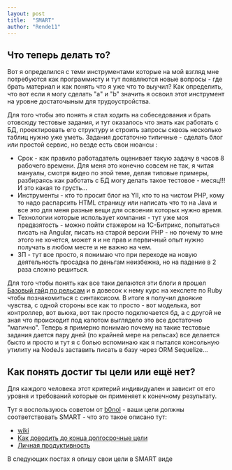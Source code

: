 ```yaml
---
layout: post
title:  "SMART"
author: "Rende11"
---
```

## Что теперь делать то?
Вот я определился с теми инструментами которые на мой взгляд мне потребуются как программисту и тут появляются новые вопросы - где брать материал и как понять что я уже что то выучил? Как определить, что вот если я могу сделать "a"	и "b" значить я освоил этот инструмент на уровне достаточыным для трудоустройства.

Для того чтобы это понять я стал ходить на собеседования и брать отовсюду тестовые задания, и тут оказалось что знать как работать с БД, проектировать его структуру и строить запросы сквозь несколько таблиц нужно уже уметь. Задания достаточно типичные - сделать блог или простой сервис, но везде есть свои нюансы :
*	Срок - как правило работадатель оценивает такую задачу в часов 8 рабочего времени. Для меня это конечно совсем не так, я читая мануалы, смотря видео по этой теме, делая типовые примеры, разбираясь как работать с БД могу делать такое тестовое - месяц!!! И это какая то грусть...
* Инcтрументы - кто то просит блог на YII, кто то на чистом PHP, кому то надо распарсить HTML страницу или написать что то на Java и все это для меня разные вещи для освоения которых нужно время.
* Технологии которые использует компания - тут уже моя предвзятость - можно пойти стажером на 1С-Битрикс, попытаться писать на Angular, писать на старой версии PHP - но почему то мне этого не хочется, может я и не прав и первичный опыт нужно получать в любом месте и не важно на чем. 
* ЗП - тут все просто, я понимаю что при переходе на новую деятельность просадка по деньгам неизбежна, но на падение в 2 раза сложно решиться.


Для того чтобы понять как все таки делаются эти блоги я прошел [Базовый гайд по рельсам](http://guides.rubyonrails.org/getting_started.html) и в довесок к нему курс на хекслете по Ruby чтобы познакомиться с синтаксисом. В итоге я получил двоякие чувства, с одной стороны все как то просто - вот моделька, вот контроллер, вот вьюха, вот так просто подключается бд, а с другой не зная что происходит под капотом выглядело это все достаточно "магично". Теперь я примерно понимаю почему на такие тестовые задания дается пару дней (по крайней мере на рельсах) все делается бысто и просто и тут я с болью вспоминаю как я пытался консольную утилиту на NodeJs заставить писать в базу через ORM Sequelize...


## Как понять достиг ты цели или ещё нет?

Для каждого человека этот критерий индивидуален и зависит от его уровня и требований которые он применяет к конечному результату.

Тут я воспользуюсь советом от [b0noI](https://twitter.com/b0noi) - ваши цели должны соответствовать SMART - что это такое описано тут:
* [wiki](https://ru.wikipedia.org/wiki/SMART)
* [Как доводить до конца долгосрочные цели](https://habrahabr.ru/post/301658/)
* [Личная продуктивность](https://habrahabr.ru/post/299844/)

В следующих постах я опишу свои цели в SMART виде
